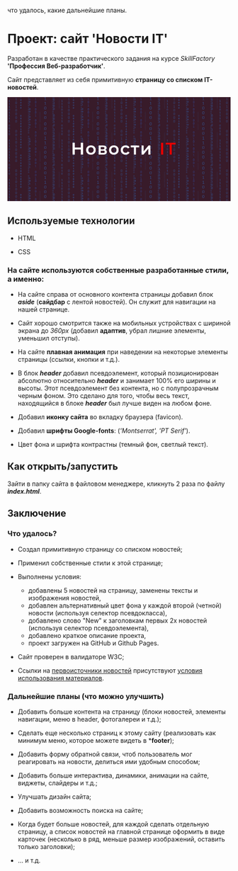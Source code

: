  что удалось, какие дальнейшие планы.

# Проект: сайт 'Новости IT'

Разработан в качестве практического задания на курсе *SkillFactory* **'Профессия Веб-разработчик'**.

Сайт представляет из себя примитивную **страницу со списком IT-новостей**. 

![news-logo](./img/image-for-readme.png)

## Используемые технологии

* HTML

* CSS

### На сайте используются собственные разработанные стили, а именно:

* На сайте справа от основного контента страницы добавил блок ***aside*** (**сайдбар** с лентой новостей). Он служит для навигации на нашей странице.

* Сайт хорошо смотрится также на мобильных устройствах с шириной экрана до *360px* (добавил **адаптив**, убрал лишние элементы, уменьшил отступы).

* На сайте **плавная анимация** при наведении на некоторые элементы страницы (ссылки, кнопки и т.д.).

* В блок ***header*** добавил псевдоэлемент, который позиционирован абсолютно относительно ***header*** и занимает 100% его ширины и высоты. Этот псевдоэлемент без контента, но с полупрозрачным черным фоном. Это сделано для того, чтобы весь текст, находящийся в блоке ***header*** был лучше виден на любом фоне.

* Добавил **иконку сайта** во вкладку браузера (favicon).

* Добавил **шрифты Google-fonts**: (*'Montserrat', 'PT Serif'*).

* Цвет фона и шрифта контрастны (темный фон, светлый текст).

## Как открыть/запустить

Зайти в папку сайта в файловом менеджере, кликнуть 2 раза по файлу ***index.html***.

## Заключение

### Что удалось?

* Создал примитивную страницу со списком новостей; 

* Применил собственные стили к этой странице;

* Выполнены условия: 
  * добавлены 5 новостей на страницу, заменены тексты и изображения новостей,
  * добавлен альтернативный цвет фона у каждой второй (четной) новости (используя селектор псевдокласса),
  * добавлено слово "New" к заголовкам пeрвых 2х новостей (используя селектор псевдоэлемента),
  * добавлено краткое описание проекта,
  * проект загружен на GitHub и Github Pages.

* Сайт проверен в валидаторе W3C;

* Ссылки на [первоисточники новостей](https://www.bfm.ru/ "BFM.ru") присутствуют [условия использования материалов](https://www.bfm.ru/page/rules "Правила портала").

### Дальнейшие планы (что можно улучшить)

* Добавить больше контента на страницу (блоки новостей, элементы навигации, меню в header, фотогалереи и т.д.);

* Сделать еще несколько страниц к этому сайту (реализовать как минимум меню, которое можете видеть в ***footer**);

* Добавить форму обратной связи, чтоб пользователь мог реагировать на новости, делиться ими удобным способом;

* Добавить больше интерактива, динамики, анимации на сайте, виджеты, слайдеры и т.д.;

* Улучшать дизайн сайта;

* Добавить возможность поиска на сайте;

* Когда будет больше новостей, для каждой сделать отдельную страницу, а список новостей на главной странице оформить в виде карточек (несколько в ряд, меньше размер изображений, оставить только заголовки);

* ... и т.д. 